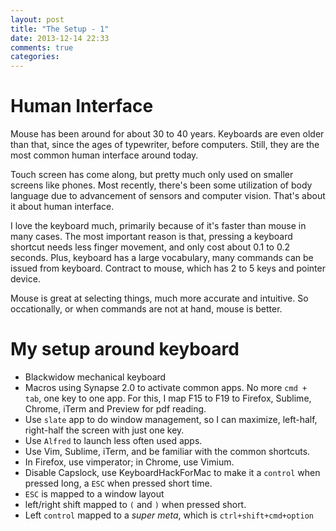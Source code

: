 ```yaml
---
layout: post
title: "The Setup - 1"
date: 2013-12-14 22:33
comments: true
categories: 
---
```


Human Interface
=

Mouse has been around for about 30 to 40 years. 
Keyboards are even older than that, since the ages of typewriter, before computers.
Still, they are the most common human interface around today.

Touch screen has come along, but pretty much only used on smaller screens like phones.
Most recently, there's been some utilization of body language due to advancement of
sensors and computer vision.  That's about it about human interface.

I love the keyboard much, primarily because of it's faster than mouse in many cases.
The most important reason is that, pressing a keyboard shortcut needs less finger movement,
and only cost about 0.1 to 0.2 seconds. Plus, keyboard has a large vocabulary, many commands
can be issued from keyboard. Contract to mouse, which has 2 to 5 keys and pointer device.

Mouse is great at selecting things, much more accurate and intuitive. So occationally, or
when commands are not at hand, mouse is better.

My setup around keyboard
=
- Blackwidow mechanical keyboard
- Macros using Synapse 2.0 to activate common apps. No more `cmd + tab`, one key to one app.
For this, I map F15 to F19 to Firefox, Sublime, Chrome, iTerm and Preview for pdf reading.
- Use `slate` app to do window management, so I can maximize, left-half, right-half the screen
with just one key.
- Use `Alfred` to launch less often used apps.
- Use Vim, Sublime, iTerm, and be familiar with the common shortcuts.
- In Firefox, use vimperator; in Chrome, use Vimium.
- Disable Capslock, use KeyboardHackForMac to make it a `control` when pressed long, a `ESC` when pressed short time.
- `ESC` is mapped to a window layout
- left/right shift mapped to `(` and `)` when pressed short.
- Left `control` mapped to a _super meta_, which is `ctrl+shift+cmd+option`



